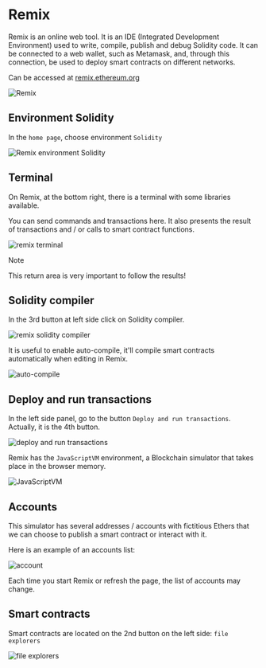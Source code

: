 # Remix

Remix is an online web tool. It is an IDE (Integrated Development Environment) used to write, compile, publish and debug Solidity code. 
It can be connected to a web wallet, such as Metamask, and, through this connection, be used to deploy smart contracts on different networks.

Can be accessed at 
[remix.ethereum.org](http://remix.ethereum.org/)

![Remix](../../images/remix/image-01.png)

## Environment Solidity

In the `home page`, choose environment `Solidity`

![Remix environment Solidity](../../images/remix/image-02.png)

## Terminal

On Remix, at the bottom right, there is a terminal with some libraries available.

You can send commands and transactions here. 
It also presents the result of transactions and / or calls to smart contract functions.

![remix terminal](../../images/remix/image-03.png)

> [!NOTE]
> This return area is very important to follow the results!

## Solidity compiler

In the 3rd button at left side click on Solidity compiler.

![remix solidity compiler](../../images/remix/image-04.png)

It is useful to enable auto-compile, it'll compile smart contracts automatically when editing in Remix.

![auto-compile](../../images/remix/image-05.png)

## Deploy and run transactions

In the left side panel, go to the button `Deploy and run transactions`. 
Actually, it is the 4th button.

![deploy and run transactions](../../images/remix/image-06.png)

Remix has the `JavaScriptVM` environment, a Blockchain simulator that takes place in the browser memory.

![JavaScriptVM](../../images/remix/image-07.png)

## Accounts
This simulator has several addresses / accounts with fictitious Ethers that we can choose to publish a smart contract or interact with it.

Here is an example of an accounts list:

![account](../../images/remix/image-08.png)

Each time you start Remix or refresh the page, the list of accounts may change.

## Smart contracts

Smart contracts are located on the 2nd button on the left side: `file explorers`

![file explorers](../../images/remix/image-09.png)
